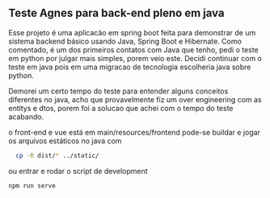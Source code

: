 ## Teste Agnes para back-end pleno em java

Esse projeto é uma aplicacão em spring boot feita para demonstrar de um sistema backend básico usando Java, Spring Boot e Hibernate.
Como comentado, é um dos primeiros contatos com Java que tenho, pedi o teste em python por julgar mais simples, porem veio este.
Decidi continuar com o teste em java pois em uma migracao de tecnologia escolheria java sobre python.

Demorei um certo tempo do teste para entender alguns conceitos diferentes no java, acho que provavelmente fiz um over engineering com as entitys e dtos, porem foi a solucao que achei com o tempo do teste acabando.

o front-end e vue está em main/resources/frontend
pode-se buildar e jogar os arquivos estáticos no java com 
```bash
  cp -R dist/* ../static/
```

ou entrar e rodar o script de development
```bash
npm run serve
```
